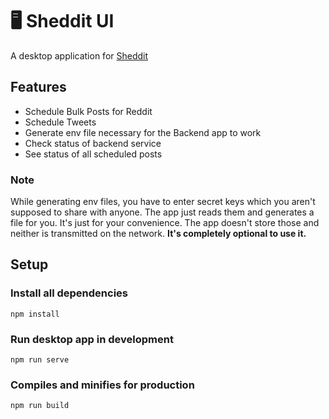 # 🖥 Sheddit UI

A desktop application for [Sheddit](https://github.com/rahulnpadalkar/Sheddit)

## Features

* Schedule Bulk Posts for Reddit
* Schedule Tweets
* Generate env file necessary for the Backend app to work
* Check status of backend service
* See status of all scheduled posts

### Note

While generating env files, you have to enter secret keys which you aren't supposed to share with anyone. The app just reads them and generates a file for you. It's just for your convenience. The app doesn't store those and neither is transmitted on the network. **It's completely optional to use it.**

## Setup

### Install all dependencies
```
npm install
```

### Run desktop app in development
```
npm run serve
```

### Compiles and minifies for production
```
npm run build
```
